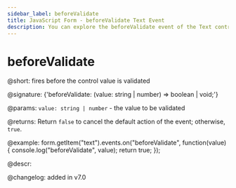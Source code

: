 ```yaml
---
sidebar_label: beforeValidate
title: JavaScript Form - beforeValidate Text Event 
description: You can explore the beforeValidate event of the Text control of Form in the documentation of the DHTMLX JavaScript UI library. Browse developer guides and API reference, try out code examples and live demos, and download a free 30-day evaluation version of DHTMLX Suite 7.
---
```


# beforeValidate

@short: fires before the control value is validated

@signature: {'beforeValidate: (value: string | number) => boolean | void;'}

@params:
`value: string | number` - the value to be validated

@returns:
Return `false` to cancel the default action of the event; otherwise, `true`.

@example:
form.getItem("text").events.on("beforeValidate", function(value) {
    console.log("beforeValidate", value);
    return true;
});

@descr:

@changelog: added in v7.0
